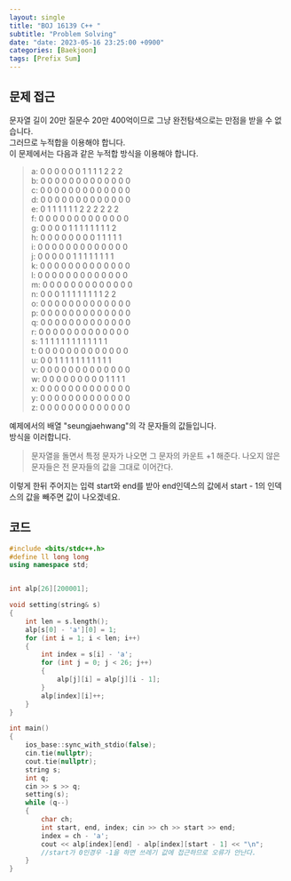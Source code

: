 ```yaml
---
layout: single
title: "BOJ 16139 C++ "
subtitle: "Problem Solving"
date: "date: 2023-05-16 23:25:00 +0900"
categories: [Baekjoon]
tags: [Prefix Sum]
---
```

## 문제 접근
문자열 길이 20만 질문수 20만 400억이므로 그냥 완전탐색으로는 만점을 받을 수 없습니다.  
그러므로 누적합을 이용해야 합니다.  
이 문제에서는 다음과 같은 누적합 방식을 이용해야 합니다.
>a: 0 0 0 0 0 0 1 1 1 1 2 2 2  
b: 0 0 0 0 0 0 0 0 0 0 0 0 0  
c: 0 0 0 0 0 0 0 0 0 0 0 0 0  
d: 0 0 0 0 0 0 0 0 0 0 0 0 0  
e: 0 1 1 1 1 1 1 2 2 2 2 2 2  
f: 0 0 0 0 0 0 0 0 0 0 0 0 0  
g: 0 0 0 0 1 1 1 1 1 1 1 1 2  
h: 0 0 0 0 0 0 0 0 1 1 1 1 1  
i: 0 0 0 0 0 0 0 0 0 0 0 0 0  
j: 0 0 0 0 0 1 1 1 1 1 1 1 1  
k: 0 0 0 0 0 0 0 0 0 0 0 0 0  
l: 0 0 0 0 0 0 0 0 0 0 0 0 0  
m: 0 0 0 0 0 0 0 0 0 0 0 0 0  
n: 0 0 0 1 1 1 1 1 1 1 1 2 2  
o: 0 0 0 0 0 0 0 0 0 0 0 0 0  
p: 0 0 0 0 0 0 0 0 0 0 0 0 0  
q: 0 0 0 0 0 0 0 0 0 0 0 0 0  
r: 0 0 0 0 0 0 0 0 0 0 0 0 0  
s: 1 1 1 1 1 1 1 1 1 1 1 1 1  
t: 0 0 0 0 0 0 0 0 0 0 0 0 0  
u: 0 0 1 1 1 1 1 1 1 1 1 1 1  
v: 0 0 0 0 0 0 0 0 0 0 0 0 0  
w: 0 0 0 0 0 0 0 0 0 1 1 1 1  
x: 0 0 0 0 0 0 0 0 0 0 0 0 0  
y: 0 0 0 0 0 0 0 0 0 0 0 0 0  
z: 0 0 0 0 0 0 0 0 0 0 0 0 0  

예제에서의 배열 "seungjaehwang"의 각 문자들의 값들입니다.  
방식을 이러합니다.
>문자열을 돌면서 특정 문자가 나오면 그 문자의 카운트 +1 해준다. 나오지 않은 문자들은 전 문자들의 값을 그대로 이어간다.

이렇게 한뒤 주어지는 입력 start와 end를 받아 end인덱스의 값에서 start - 1의 인덱스의 값을 빼주면 값이 나오겠네요.

## 코드
```c++
#include <bits/stdc++.h> 
#define ll long long
using namespace std;


int alp[26][200001];

void setting(string& s)
{
	int len = s.length();
	alp[s[0] - 'a'][0] = 1;
	for (int i = 1; i < len; i++)
	{
		int index = s[i] - 'a';
		for (int j = 0; j < 26; j++)
		{
			alp[j][i] = alp[j][i - 1];
		}
		alp[index][i]++;
	}
}

int main()
{
	ios_base::sync_with_stdio(false);
	cin.tie(nullptr);
	cout.tie(nullptr);
	string s;
	int q;
	cin >> s >> q;
	setting(s);
	while (q--)
	{
		char ch;
		int start, end, index; cin >> ch >> start >> end;
		index = ch - 'a';
		cout << alp[index][end] - alp[index][start - 1] << "\n";
        //start가 0인경우 -1을 하면 쓰레기 값에 접근하므로 오류가 안난다.
	}
}
```
